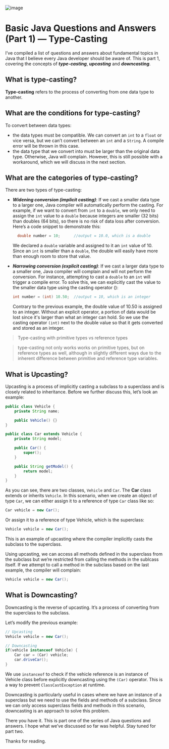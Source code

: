![image](https://github.com/Firasama29/my-blog/assets/67781796/869a3342-187b-41bb-96f2-a6b61e4e4d32)

# Basic Java Questions and Answers (Part 1) — Type-Casting

I’ve compiled a list of questions and answers about fundamental topics in Java that I believe every Java developer should be aware of. This is part 1, covering the concepts of ***type-casting***, ***upcasting*** and ***downcasting***.

## What is type-casting?
**Type-casting** refers to the process of converting from one data type to another.

## What are the conditions for type-casting?
To convert between data types:

- the data types must be compatible. We can convert an `int` to a `float` or vice versa, but we can’t convert between an `int` and a `String`. A compile error will be thrown in this case.
- the data type that we convert into must be larger than the original data type. Otherwise, Java will complain. However, this is still possible with a workaround, which we will discuss in the next section.

## What are the categories of type-casting?
There are two types of type-casting:

- ***Widening conversion (implicit casting)***: If we cast a smaller data type to a larger one, Java compiler will automatically perform the casting. For example, if we want to convert from `int` to a `double`, we only need to assign the `int` value to a `double` because integers are smaller (32 bits) than doubles (64 bits), so there is no risk of data loss after conversion. Here’s a code snippet to demonstrate this:
  ```java
    double number = 10;      //output = 10.0, which is a double
  ```
  We declared a `double` variable and assigned to it an `int` value of 10. Since an `int` is smaller than a `double`, the double will easily have more than enough room to store that value.

- ***Narrowing conversion (explicit casting)***: If we cast a larger data type to a smaller one, Java compiler will complain and will not perform the conversion. For instance, attempting to cast a `double` to an `int` will trigger a compile error. To solve this, we can explicitly cast the value to the smaller data type using the casting operator ():
  ```java
  int number = (int) 10.50;  //output = 10, which is an integer
  ```
  Contrary to the previous example, the double value of 10.50 is assigned to an integer. Without an explicit operator, a portion of data would be lost since it's larger than what an integer can hold. So we use the casting operator `(int)` next to the double value so that it gets converted and stored as an integer.

> Type-casting with primitive types vs reference types

> type-casting not only works works on primitive types, but on reference types as well, although in slightly different ways due to the inherent difference between primitive and reference type variables.

## What is Upcasting?
Upcasting is a process of implicitly casting a subclass to a superclass and is closely related to inheritance. Before we further discuss this, let’s look an example:
```java
public class Vehicle {
    private String name;

    public Vehicle() {}
}

public class Car extends Vehicle {
    private String model;

    public Car() {
        super();
    }

    public String getModel() {
        return model;
    }
}
```
As you can see, there are two classes, `Vehicle` and `Car`. The **Car** class extends or inherits `Vehicle`. In this scenario, when we create an object of type `Car`, we can either assign it to a reference of type `Car` class like so:
```java
Car vehicle = new Car();
```
Or assign it to a reference of type Vehicle, which is the superclass:
```java
Vehicle vehicle = new Car();
```
This is an example of upcasting where the compiler implicitly casts the subclass to the superclass.

Using upcasting, we can access all methods defined in the superclass from the subclass but we’re restricted from calling the methods in the sublcass itself. If we attempt to call a method in the subclass based on the last example, the compiler will complain:
```java
Vehicle vehicle = new Car();
```

## What is Downcasting?
Downcasting is the reverse of upcasting. It’s a process of converting from the superclass to the subclass.

Let’s modify the previous example:
```java
// Upcasting
Vehicle vehicle = new Car();

// Downcasting
if(vehicle instanceof Vehicle) {
    Car car = (Car) vehicle;
    car.driveCar();
}
```
We use `instanceof` to check if the vehicle reference is an instance of Vehicle class before explicitly downcasting using the `(Car)` operator. This is a way to prevent `ClassCastException` at runtime.

Downcasting is particularly useful in cases where we have an instance of a superclass but we need to use the fields and methods of a subclass. Since we can only access superclass fields and methods in this scenario, downcasting is an approach to solve this problem.

There you have it. This is part one of the series of Java questions and answers. I hope what we’ve discussed so far was helpful. Stay tuned for part two.

Thanks for reading.
